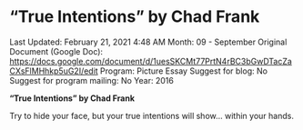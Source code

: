 # “True Intentions” by Chad Frank

Last Updated: February 21, 2021 4:48 AM
Month: 09 - September
Original Document (Google Doc): https://docs.google.com/document/d/1uesSKCMt77PrtN4rBC3bGwDTacZaCXsFlMHhkp5uG2I/edit
Program: Picture Essay
Suggest for blog: No
Suggest for program mailing: No
Year: 2016

**“True Intentions” by Chad Frank**

Try to hide your face, but your true intentions will show… within your hands.